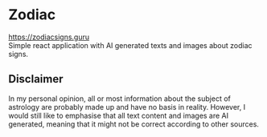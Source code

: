 # Zodiac
https://zodiacsigns.guru  
Simple react application with AI generated texts and images about zodiac signs. 

## Disclaimer 
In my personal opinion, all or most information about the subject of astrology are probably made up and have no basis in reality. 
However, I would still like to emphasise that all text content and images are AI generated, meaning that it might not be correct according to other sources. 



